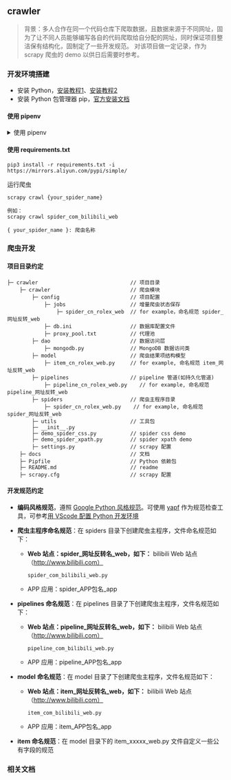 ## crawler
> 背景：多人合作在同一个代码仓库下爬取数据，且数据来源于不同网址，固为了让不同人员能够编写各自的代码爬取给自分配的网址，同时保证项目整洁保有结构化，固制定了一些开发规范。
> 对该项目做一定记录，作为 scrapy 爬虫的 demo 以供日后需要时参考。

### 开发环境搭建
- 安装 Python，[安装教程1](http://ubuntuhandbook.org/index.php/2017/07/install-python-3-6-1-in-ubuntu-16-04-lts/)、[安装教程2](https://askubuntu.com/questions/865554/how-do-i-install-python-3-6-using-apt-get)
- 安装 Python 包管理器 pip，[官方安装文档](https://packaging.python.org/guides/installing-using-linux-tools/#installing-pip-setuptools-wheel-with-linux-package-managers)

#### 使用 pipenv
<details>
<summary>使用 pipenv</summary>

**Ubuntu**
```shell
sudo apt install python3-venv python3-pip
```

- 安装 包依赖管理工具 pipenv，[官方安装文档](https://pipenv.readthedocs.io/en/latest/install/#installing-pipenv)

```shell
# 如果本地安装的是 python3-pip
pip3 install --user pipenv

# 如果本地安装的是 python-pip
pip install --user pipenv
```

- 使用以下命令安装项目依赖包：

```shell
pipenv install
```

**Mac OS**
```shell
brew install pyenv
pyenv install 3.6.9
pyenv global system 3.6.9
pipenv --python /Users/jojoli/.pyenv/versions/3.6.9/bin/python3.6 install
```

- 启动爬虫：
  - 如果在数据库服务器外网机器上（如自己的笔记本），则设置 crawler/crawler/config/db.ini 配置文件中 [ssh] 下 enable = true
  - 如果在数据库服务器内网机器上，则设置 crawler/crawler/config/db.ini 配置文件中 [ssh] 下 enable = false

之后在命令行中运行如下命令
```shell
pipenv shell
scrapy crawl {your_spider_name}

{ your_spider_name }: 爬虫名称
```
</details>

#### 使用 requirements.txt

```shell
pip3 install -r requirements.txt -i https://mirrors.aliyun.com/pypi/simple/
```

运行爬虫
```shell
scrapy crawl {your_spider_name} 

例如：
scrapy crawl spider_com_bilibili_web

{ your_spider_name }: 爬虫名称
```

### 爬虫开发
#### 项目目录约定
    ├─ crawler                              // 项目目录
        ├─ crawler                          // 爬虫模块
            ├─ config                       // 项目配置
                ├─ jobs                     // 增量爬虫状态保存
                    ├─ spider_cn_rolex_web  // for example，命名规范 spider_网址反转_web
                ├─ db.ini                   // 数据库配置文件
                ├─ proxy_pool.txt           // 代理池
            ├─ dao                          // 数据访问层
                ├─ mongodb.py               // MongoDB 数据访问类
            ├─ model                        // 爬虫结果项结构模型
                ├─ item_cn_rolex_web.py     // for example, 命名规范 item_网址反转_web
            ├─ pipelines                    // pipeline 管道(如持久化管道)
                ├─ pipeline_cn_rolex_web.py    // for example, 命名规范 pipeline_网址反转_web
            ├─ spiders                      // 爬虫主程序目录
                ├─ spider_cn_rolex_web.py    // for example, 命名规范 spider_网址反转_web
            ├─ utils                        // 工具包
            ├─ __init__.py                  
            ├─ demo_spider_css.py           // spider css demo
            ├─ demo_spider_xpath.py         // spider xpath demo
            ├─ settings.py                  // scrapy 配置
        ├─ docs                             // 文档
        ├─ Pipfile                          // Python 依赖包
        ├─ README.md                        // readme
        ├─ scrapy.cfg                       // scrapy 配置


#### 开发规范约定
- **编码风格规范**，遵照 [Google Python 风格规范](https://zh-google-styleguide.readthedocs.io/en/latest/google-python-styleguide/python_style_rules/)。可使用 [yapf](https://github.com/google/yapf/) 作为规范检查工具，可参考[用 VScode 配置 Python 开发环境](https://zhuanlan.zhihu.com/p/31417084)
- **爬虫主程序命名规范**：在 spiders 目录下创建爬虫主程序，文件命名规范如下：
    - **Web 站点：spider_网址反转名_web，如下：**
        bilibili Web 站点（http://www.bilibili.com）

        ```
        spider_com_bilibili_web.py
        ```
    - APP 应用：spider_APP包名_app

- **pipelines 命名规范**：在 pipelines 目录了下创建爬虫主程序，文件名规范如下：
    - **Web 站点：pipeline_网址反转名_web，如下：**
        bilibili Web 站点（http://www.bilibili.com）

        ```
        pipeline_com_bilibili_web.py
        ```
    - APP 应用：pipeline_APP包名_app

- **model 命名规范**：在 model 目录了下创建爬虫主程序，文件名规范如下：
    - **Web 站点：item_网址反转名_web，如下：**
        bilibili Web 站点（http://www.bilibili.com）

        ```
        item_com_bilibili_web.py
        ```
    - APP 应用：item_APP包名_app
- **item 命名规范**：在 model 目录下的 item_xxxxx_web.py 文件自定义一些公有字段的规范

### 相关文档